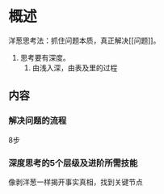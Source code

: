 # 概述
洋葱思考法：抓住问题本质，真正解决[[问题]]。

1. 思考要有深度。
	1. 由浅入深，由表及里的过程

## 内容
### 解决问题的流程
8步
### 深度思考的5个层级及进阶所需技能
像剥洋葱一样揭开事实真相，找到关键节点